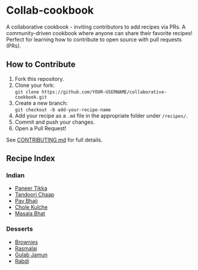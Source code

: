 # Collab-cookbook
A collaborative cookbook - inviting contributors to add recipes via PRs.
A community-driven cookbook where anyone can share their favorite recipes!  
Perfect for learning how to contribute to open source with pull requests (PRs).

## How to Contribute

1. Fork this repository.
2. Clone your fork:  
   `git clone https://github.com/YOUR-USERNAME/collaborative-cookbook.git`
3. Create a new branch:  
   `git checkout -b add-your-recipe-name`
4. Add your recipe as a `.md` file in the appropriate folder under `/recipes/`.
5. Commit and push your changes.
6. Open a Pull Request!

See [CONTRIBUTING.md](CONTRIBUTING.md) for full details.

## Recipe Index

### Indian
- [Paneer Tikka](recipes/indian/paneer-tikka.md)
- [Tandoori Chaap](recipes/indian/tandoori-chaap.md)
- [Pav Bhaji](recipes/indian/pav-bhaji.md)
- [Chole Kulche](recipes/indian/chole-kulche.md)
- [Masala Bhat](recipes/indian/masala-bhat.md)

### Desserts
- [Brownies](recipes/desserts/brownies.md)
- [Rasmalai](recipes/desserts/rasmalai.md)
- [Gulab Jamun](recipes/desserts/gulab-jamun.md)
- [Rabdi](recipes/desserts/rabdi.md)